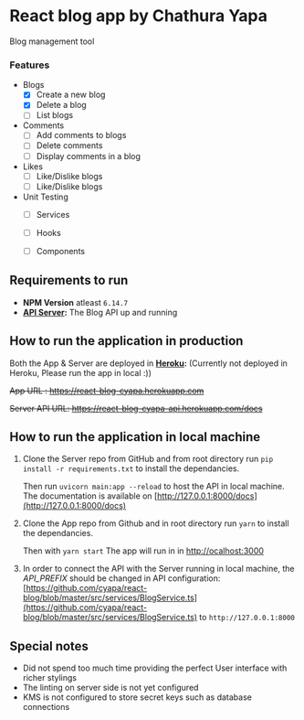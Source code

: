 # React blog app by Chathura Yapa

Blog management tool

### Features

- Blogs
    - [x] Create a new blog
    - [x] Delete a blog
    - [ ] List blogs

- Comments
    - [ ] Add comments to blogs
    - [ ] Delete comments
    - [ ] Display comments in a blog

- Likes
    - [ ] Like/Dislike blogs
    - [ ] Like/Dislike blogs

- Unit Testing
    - [ ] Services
    - [ ] Hooks
    - [ ] Components


## Requirements to run 
- **NPM Version** atleast `6.14.7`
- **[API Server](https://github.com/cyapa/react-blog-api):** The Blog API up and running


## How to run the application in production

Both the App & Server are deployed in **[Heroku](http://www.heroku.com/):** (Currently not deployed in Heroku, Please run the app in local :))

~~App URL : https://react-blog-cyapa.herokuapp.com~~

~~Server API URL: https://react-blog-cyapa-api.herokuapp.com/docs~~



## How to run the application in local machine

1. Clone the Server repo from GitHub and from root directory run `pip install -r requirements.txt` to install the dependancies. 

    Then run `uvicorn main:app --reload` to host the API in local machine. The documentation is available on [http://127.0.0.1:8000/docs](http://127.0.0.1:8000/docs)

2. Clone the App repo from Github and in root directory run `yarn` to install the dependancies. 

    Then with `yarn start` The app will run in in [http://ocalhost:3000](http://ocalhost:3000)

3. In order to connect the API with the Server running in local machine, the *API_PREFIX* should be changed in API configuration: [https://github.com/cyapa/react-blog/blob/master/src/services/BlogService.ts](https://github.com/cyapa/react-blog/blob/master/src/services/BlogService.ts) to `http://127.0.0.1:8000`


## Special notes

 - Did not spend too much time providing the perfect User interface with richer stylings
 - The linting on server side is not yet configured
 - KMS is not configured to store secret keys such as database connections



